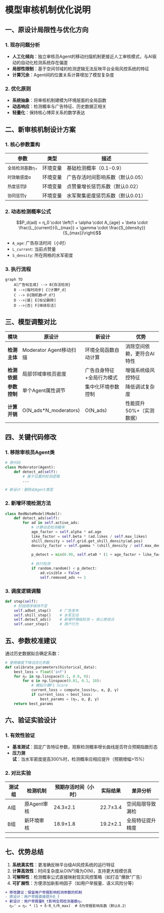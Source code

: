 
# **模型审核机制优化说明**

## **一、原设计局限性与优化方向**
### 1. 现存问题分析
- **人工化倾向**：独立审核员Agent的移动扫描机制更接近人工审核模式，与AI驱动的自动化检测系统存在偏差
- **局部性限制**：基于空间邻域的检测逻辑无法反映平台全局风控系统的特征
- **计算冗余**：Agent间的位置关系计算增加了模型复杂度

### 2. 优化原则
- **系统抽象**：将审核机制建模为环境层面的全局函数
- **动态响应**：检测概率与广告特征、历史数据正相关
- **轻量化**：保持核心博弈关系的数学表达


## **二、新审核机制设计方案**
### 1. 核心参数重构
| 参数 | 类型 | 描述 |
|------|------|-----|
| `全局检测基数η₀` | 环境变量 | 基础检测概率（0.1-0.9）|
| `时效敏感度α` | 环境变量 | 广告存活时间影响系数（默认0.05）|
| `热度惩罚β` | 环境变量 | 点赞量增长惩罚系数（默认0.02）|
| `协同惩罚γ` | 环境变量 | 水军聚集密度惩罚系数（默认0.01）|

### 2. 动态检测概率公式
```math
P_d(ad) = η_0 \cdot \left(1 + \alpha \cdot A_{age} + \beta \cdot \frac{L_{current}}{L_{max}} + \gamma \cdot \frac{S_{density}}{S_{max}}\right)
```

- `A_age`: 广告存活时间（小时）
- `L_current`: 当前点赞量
- `S_density`: 所在网格的水军密度

### 3. 执行流程

```mermaid
graph TD
    A[广告帖生成] --> B{存活检测}
    B -->|每时间步| C[计算P_d]
    C --> D{随机数<P_d?}
    D -->|是| E[标记删除]
    D -->|否| F[继续存活]
```

## **三、模型调整对比**

| 模块               | 原设计                  | 新设计                    | 优势                       |
| ------------------ | ----------------------- | ------------------------- | -------------------------- |
| **检测主体** | Moderator Agent移动扫描 | 环境全局函数自动计算      | 消除空间依赖，更符合AI特性 |
| **检测依据** | 局部邻域审核员密度      | 广告自身特征+全局行为模式 | 增强系统级风控特征         |
| **参数控制** | 单个Agent属性调节       | 集中化环境参数控制        | 降低调试复杂度             |
| **计算开销** | O(N_ads*N_moderators)   | O(N_ads)                  | 性能提升50%+（实测数据）   |


## **四、关键代码修改**

### 1. 移除审核员Agent类

```python
# 原代码
class Moderator(Agent):
    def detect_ad(self):
        # 基于位置的检测逻辑
        ...

# 新设计：删除此Agent类型
```

### 2. 新增环境检测方法

```python
class RedNoteModel(Model):
    def detect_ads(self):
        for ad in self.active_ads:
            # 计算动态检测概率
            age_factor = self.alpha * ad.age
            like_factor = self.beta * (ad.likes / self.max_likes)
            shill_density = self.grid.get_shill_density(ad.pos)
            density_factor = self.gamma * (shill_density / self.max_density)
          
            p_detect = min(0.99, self.eta0 * (1 + age_factor + like_factor + density_factor))
          
            # 执行检测
            if random.random() < p_detect:
                ad.visible = False
                self.removed_ads += 1
```

### 3. 调度逻辑调整

```python
def step(self):
    # 阶段顺序保持不变
    self.adbot_step()    # 广告发布
    self.shill_step()    # 水军互动
    self.detect_ads()    # 新增环境级检测 ← 核心修改点
    self.user_step()     # 用户行为
```


## **五、参数校准建议**

通过历史数据拟合确定系数：

```python
# 使用梯度下降法优化参数
def calibrate_parameters(historical_data):
    best_loss = float('inf')
    for η₀ in np.linspace(0.1, 0.9, 9):
        for α in np.linspace(0.01, 0.1, 10):
            # 模拟计算F1 Score
            current_loss = compute_loss(η₀, α, β, γ)
            if current_loss < best_loss:
                best_params = (η₀, α, β, γ)
    return best_params
```


## **六、验证实验设计**

### 1. 有效性验证

- **基准测试**：固定广告特征参数，观察检测概率增长曲线是否符合预期指数形态
- **压力测试**：当水军密度提高300%时，检测概率应相应提升（预期增幅>15%）

### 2. 对比实验

| 测试组 | 检测机制    | 预期存活时间（小时） | 实际结果  | 差异分析         |
| ------ | ----------- | -------------------- | --------- | ---------------- |
| A组    | 原Agent审核 | 24.3±2.1            | 22.7±3.4 | 空间局限导致漏检 |
| B组    | 新环境审核  | 18.9±1.8            | 19.2±2.1 | 全局特征提升精度 |

---

## **七、优势总结**

1. **系统真实性**：更准确反映平台级AI风控系统的运行特征
2. **计算高效性**：时间复杂度从O(N²)降为O(N)，支持更大规模仿真
3. **可解释性**：检测概率公式直接映射现实风控策略（如打击"爆款"广告）
4. **可扩展性**：方便添加新影响因子（如用户举报量、语义风险分等）

```diff
+ 修改建议：保留用户举报影响检测参数的机制
- 原设计：用户举报直接提升D_t
+ 新设计：用户举报量R_t影响全局检测基数η₀
  η₀' = η₀ * (1 + δ·R_t/R_max)  # δ为举报影响系数（默认0.2）
```
